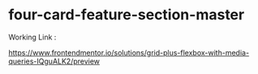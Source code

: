 # four-card-feature-section-master

Working Link :

https://www.frontendmentor.io/solutions/grid-plus-flexbox-with-media-queries-IQguALK2/preview
